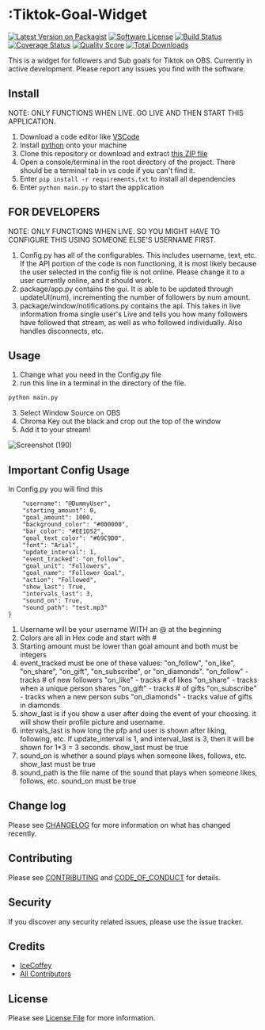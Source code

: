 # :Tiktok-Goal-Widget

[![Latest Version on Packagist][ico-version]][link-packagist]
[![Software License][ico-license]](LICENSE.md)
[![Build Status][ico-travis]][link-travis]
[![Coverage Status][ico-scrutinizer]][link-scrutinizer]
[![Quality Score][ico-code-quality]][link-code-quality]
[![Total Downloads][ico-downloads]][link-downloads]

This is a widget for followers and Sub goals for Tiktok on OBS. Currently in active development. Please report any issues you find with the software.


## Install
NOTE: ONLY FUNCTIONS WHEN LIVE. GO LIVE AND THEN START THIS APPLICATION.
1. Download a code editor like [VSCode](https://code.visualstudio.com/Download)
2. Install [python](https://www.python.org/downloads/) onto your machine
3. Clone this repository or download and extract [this ZIP file](https://github.com/Ice-Coffey/Tiktok-Goal-Widget/archive/refs/heads/main.zip)
4. Open a console/terminal in the root directory of the project. There should be a terminal tab in vs code if you can't find it.
5. Enter `pip install -r requirements.txt` to install all dependencies
6. Enter `python main.py` to start the application

## FOR DEVELOPERS
NOTE: ONLY FUNCTIONS WHEN LIVE. SO YOU MIGHT HAVE TO CONFIGURE THIS USING SOMEONE ELSE'S USERNAME FIRST.
1. Config.py has all of the configurables. This includes username, text, etc. If the API portion of the code is non functioning, it is most likely because the user selected in the config file is not online. Please change it to a user currently online, and it should work.
2. package/app.py contains the gui. It is able to be updated through updateUI(num), incrementing the number of followers by num amount.
3. package/window/notifications.py contains the api. This takes in live information froma single user's Live and tells you how many followers have followed that stream, as well as who followed individually. Also handles disconnects, etc.

## Usage

1. Change what you need in the Config.py file
2. run this line in a terminal in the directory of the file.
``` python
python main.py
```
3. Select Window Source on OBS
4. Chroma Key out the black and crop out the top of the window
5. Add it to your stream!


![Screenshot (190)](https://user-images.githubusercontent.com/38543752/184234605-9d1f7fa1-1587-49a9-b099-a03166eba961.png)

## Important Config Usage
In Config.py you will find this
```configuration = {
    "username": "@DummyUser",
    "starting_amount": 0,
    "goal_amount": 1000,
    "background_color": "#000000",
    "bar_color": "#EE1D52",
    "goal_text_color": "#69C9D0",
    "font": "Arial",
    "update_interval": 1,
    "event_tracked": "on_follow",
    "goal_unit": "Followers",
    "goal_name": "Follower Goal",
    "action": "Followed",
    "show_last": True,
    "intervals_last": 3,
    "sound_on": True,
    "sound_path": "test.mp3"
}
```
1. Username will be your username WITH an @ at the beginning
2. Colors are all in Hex code and start with #
3. Starting amount must be lower than goal amount and both must be integers
4. event_tracked must be one of these values: "on_follow", "on_like", "on_share", "on_gift", "on_subscribe", or "on_diamonds".
      "on_follow" - tracks # of new followers
      "on_like" - tracks # of likes
      "on_share" - tracks when a unique person shares
      "on_gift" - tracks # of gifts
      "on_subscribe" - tracks when a new person subs
      "on_diamonds" -  tracks value of gifts in diamonds
5. show_last is if you show a user after doing the event of your choosing. it will show their profile picture and username.
6. intervals_last is how long the pfp and user is shown after liking, following, etc. If update_interval is 1, and interval_last is 3, then it will be shown for 1*3 = 3 seconds. show_last must be true
7. sound_on is whether a sound plays when someone likes, follows, etc. show_last must be true
8. sound_path is the file name of the sound that plays when someone likes, follows, etc. sound_on must be true
## Change log

Please see [CHANGELOG](CHANGELOG.md) for more information on what has changed recently.

## Contributing

Please see [CONTRIBUTING](CONTRIBUTING.md) and [CODE_OF_CONDUCT](CODE_OF_CONDUCT.md) for details.

## Security

If you discover any security related issues, please use the issue tracker.

## Credits

- [IceCoffey][link-author]
- [All Contributors][link-contributors]

## License

Please see [License File](LICENSE.md) for more information.

[ico-version]: https://img.shields.io/packagist/v/:vendor/:package_name.svg?style=flat-square
[ico-license]: https://img.shields.io/badge/license-MIT-brightgreen.svg?style=flat-square
[ico-travis]: https://img.shields.io/travis/:vendor/:package_name/master.svg?style=flat-square
[ico-scrutinizer]: https://img.shields.io/scrutinizer/coverage/g/:vendor/:package_name.svg?style=flat-square
[ico-code-quality]: https://img.shields.io/scrutinizer/g/:vendor/:package_name.svg?style=flat-square
[ico-downloads]: https://img.shields.io/packagist/dt/:vendor/:package_name.svg?style=flat-square

[link-packagist]: https://packagist.org/packages/:vendor/:package_name
[link-travis]: https://travis-ci.org/:vendor/:package_name
[link-scrutinizer]: https://scrutinizer-ci.com/g/:vendor/:package_name/code-structure
[link-code-quality]: https://scrutinizer-ci.com/g/:vendor/:package_name
[link-downloads]: https://packagist.org/packages/:vendor/:package_name
[link-author]: https://github.com/Ice-Coffey
[link-contributors]: ../../contributors
